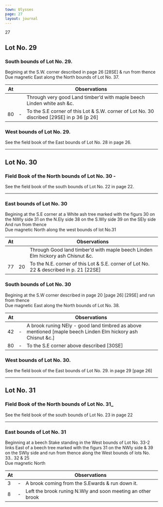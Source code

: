 ```yaml
---
town: Ulysses
page: 27
layout: journal
---
```


27

## Lot No. 29

### South bounds of Lot No. 29.

Begining at the S.W. corner described in page 26 [28SE] & run from thence \
Due magnetic East along the North bounds of Lot No. 37.

| At |    | Observations |
| -- | -- | ------------ |
| | | Through very good Land timber’d with maple beech Linden white ash &c.
| 80 | - | To the S.E corner of this Lot & S.W. corner of Lot No. 30 discribed [29SE] in p 36 [p 26]

### West bounds of Lot No. 29.

See the field book of the East bounds of Lot No. 28 in page 26.

---

## Lot No. 30

### Field Book of the North bounds of Lot No. 30 -

See the field book of the south bounds of Lot No. 22 in page 22.

---

### East bounds of Lot No. 30

Begining at the S.E corner at a White ash tree marked with the figurs 30 on the NWly side 31 on the N.Ely side 38 on the S.Wly side 39 on the SEly side \
And run from thence \
Due magnetic North along the west bounds of lot No.31

| At |    | Observations |
| -- | -- | ------------ |
| | | Through Good land timber’d with maple beech Linden Elm hickory ash Chisnut  &c.
| 77 | 20 | To the N.E. corner of this Lot & S.E. corner of Lot No. 22 & described in p. 21 [22SE]

### South bounds of Lot No. 30

Begining at the S.W corner described in page 20 [page 26]  [29SE] and run from thence \
Due magnetic East along the North bounds of Lot No. 38.

| At |    | Observations |
| -- | -- | ------------ |
| 42 | - | A brook runing NEly - good land timbred as above mentioned [maple beech Linden Elm hickory ash Chisnut &c.]
| 80 | - | To the S.E corner above described [30SE]

### West bounds of Lot No. 30.

See the field book of the East bounds of Lot No. 29. in page 29 [page 26]

---

## Lot No. 31

### Field Book of the North bounds of Lot No. 31_

See the field book of the south bounds of Lot No. 23 in page 22

---

### East bounds of Lot No. 31

Beginning at a beech Stake standing in the West bounds of Lot No. 33-2 links East of a beech tree marked with the figurs 31 on the NWly side & 39 on the SWly side and run from thence along the West bounds of lots No. 33.. 32 & 25 \
Due magnetic North

| At |    | Observations |
| -- | -- | ------------ |
| 3 | - | A brook coming from the S.Ewards & run down it.
| 8 | - | Left the brook runing N.Wly and soon meeting an other brook
